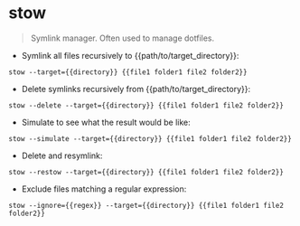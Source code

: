 # stow

> Symlink manager.
> Often used to manage dotfiles.

- Symlink all files recursively to {{path/to/target_directory}}:

`stow --target={{directory}} {{file1 folder1 file2 folder2}}`

- Delete symlinks recursively from {{path/to/target_directory}}:

`stow --delete --target={{directory}} {{file1 folder1 file2 folder2}}`

- Simulate to see what the result would be like:

`stow --simulate --target={{directory}} {{file1 folder1 file2 folder2}}`

- Delete and resymlink:

`stow --restow --target={{directory}} {{file1 folder1 file2 folder2}}`

- Exclude files matching a regular expression:

`stow --ignore={{regex}} --target={{directory}} {{file1 folder1 file2 folder2}}`
